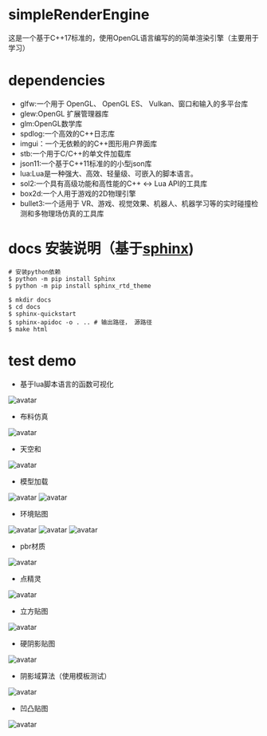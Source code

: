 # simpleRenderEngine

这是一个基于C++17标准的，使用OpenGL语言编写的的简单渲染引擎（主要用于学习）

# dependencies

* glfw:一个用于 OpenGL、 OpenGL ES、 Vulkan、窗口和输入的多平台库
* glew:OpenGL 扩展管理器库
* glm:OpenGL数学库
* spdlog:一个高效的C++日志库
* imgui：一个无依赖的的C++图形用户界面库
* stb:一个用于C/C++的单文件加载库
* json11:一个基于C++11标准的的小型json库
* lua:Lua是一种强大、高效、轻量级、可嵌入的脚本语言。
* sol2:一个具有高级功能和高性能的C++ <-> Lua API的工具库
* box2d:一个人用于游戏的2D物理引擎
* bullet3:一个适用于 VR、游戏、视觉效果、机器人、机器学习等的实时碰撞检测和多物理场仿真的工具库

# docs 安装说明（基于[sphinx](https://www.sphinx-doc.org/en/master/tutorial/index.html))

```shell
# 安装python依赖
$ python -m pip install Sphinx
$ python -m pip install sphinx_rtd_theme

$ mkdir docs
$ cd docs 
$ sphinx-quickstart 
$ sphinx-apidoc -o . .. # 输出路径， 源路径
$ make html
```

# test demo

* 基于lua脚本语言的函数可视化

![avatar](samples/luaForMathematicalFuncTest.png)

* 布料仿真

![avatar](samples/clothSimulationTest.png)

* 天空和

![avatar](samples/skybox.png)

* 模型加载

![avatar](samples/objLoader.png)
![avatar](samples/objLoader1.png)

* 环境贴图

![avatar](samples/ambientMap1.png)
![avatar](samples/ambientMap2.png)
![avatar](samples/ambientMap3.png)

* pbr材质

![avatar](samples/pbr.png)

* 点精灵

![avatar](samples/pointSprites.png)

* 立方贴图

![avatar](samples/cubemap.png)

* 硬阴影贴图

![avatar](samples/shadowmap.png)

* 阴影域算法（使用模板测试）

![avatar](samples/shadowVolume.png)

* 凹凸贴图

![avatar](samples/bumpmap.png)